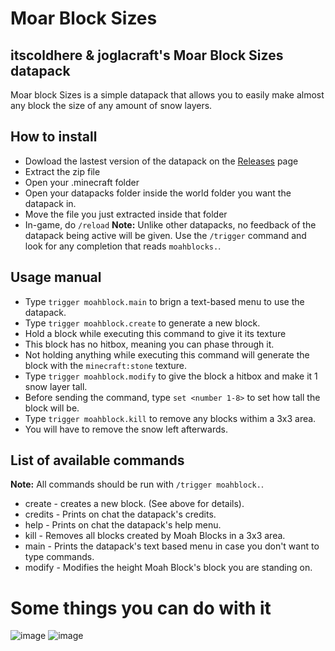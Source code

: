 # Moar Block Sizes
## itscoldhere &amp; joglacraft's Moar Block Sizes datapack
Moar block Sizes is a simple datapack that allows you to easily make almost any block the size of any amount of snow layers.
## How to install
- Dowload the lastest version of the datapack on the [Releases](https://github.com/itscoldhere/MoarBlocks/releases/tag/v1.0) page
- Extract the zip file
- Open your .minecraft folder
- Open your datapacks folder inside the world folder you want the datapack in.
- Move the file you just extracted inside that folder
- In-game, do `/reload`
**Note:** Unlike other datapacks, no feedback of the datapack being active will be given. Use the `/trigger` command and look for any completion that reads `moahblocks.`.
## Usage manual
- Type `trigger moahblock.main` to brign a text-based menu to use the datapack.
- Type `trigger moahblock.create` to generate a new block.
-   Hold a block while executing this command to give it its texture
-   This block has no hitbox, meaning you can phase through it.
-   Not holding anything while executing this command will generate the block with the `minecraft:stone` texture.
- Type `trigger moahblock.modify` to give the block a hitbox and make it 1 snow layer tall.
-   Before sending the command, type `set <number 1-8>` to set how tall the block will be.
- Type `trigger moahblock.kill` to remove any blocks withim a 3x3 area.
-   You will have to remove the snow left afterwards.
## List of available commands
**Note:** All commands should be run with `/trigger moahblock.`.
- create - creates a new block. (See above for details).
- credits - Prints on chat the datapack's credits.
- help - Prints on chat the datapack's help menu.
- kill - Removes all blocks created by Moah Blocks in a 3x3 area.
- main - Prints the datapack's text based menu in case you don't want to type commands.
- modify - Modifies the height Moah Block's block you are standing on.

# Some things you can do with it
![image](https://github.com/itscoldhere/MoarBlockSizes/assets/118459764/7ca02f0d-779a-47c0-b4f9-98945c1bf33e)
![image](https://github.com/itscoldhere/MoarBlockSizes/assets/118459764/76a3286a-2351-4982-b7f0-1378720730ac)

